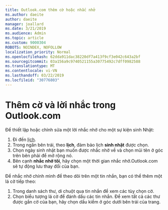 ```yaml
---
title: Outlook.com thêm cờ hoặc nhắc nhở
ms.author: daeite
author: daeite
manager: joallard
ms.date: 3/21/2019
ms.audience: Admin
ms.topic: article
ms.custom: 9000304
ROBOTS: NOINDEX, NOFOLLOW
localization_priority: Normal
ms.openlocfilehash: 62dda911dac38220df7a413f9cf3e042c643a2bf
ms.sourcegitcommit: 03a156a9c9740521155a30775492c7dff0982588
ms.translationtype: MT
ms.contentlocale: vi-VN
ms.lasthandoff: 03/22/2019
ms.locfileid: "30776803"
---
```

# <a name="adding-flags-and-reminders-in-outlookcom"></a>Thêm cờ và lời nhắc trong Outlook.com

Để thiết lập hoặc chỉnh sửa một lời nhắc nhở cho một sự kiện sinh Nhật:

1. Đi đến [lịch](https://outlook.live.com/calendar/).
1. Trong ngăn bên trái, theo **lịch**, đảm bảo lịch **sinh nhật** được chọn.
1. Chọn ngày sinh nhật bạn muốn được nhắc nhở về và chọn mũi tên ở góc trên bên phải để mở rộng nó.
1. Bên cạnh **nhắc nhở tôi**, hãy chọn một thời gian nhắc nhở.Outlook.com sẽ tự động lưu thay đổi của bạn.

Để nhắc nhở chính mình để theo dõi trên một tin nhắn, bạn có thể thêm một lá cờ tiếp theo:

1. Trong danh sách thư, di chuột qua tin nhắn để xem các tùy chọn cờ.
1. Chọn biểu tượng lá cờ để đánh dấu các tin nhắn. Để xem tất cả các thư được gắn cờ của bạn, hãy chọn dấu kiểm ở góc dưới bên trái của trang.